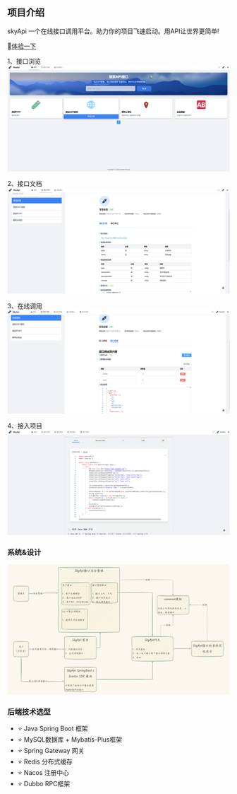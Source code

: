 ## 项目介绍
skyApi 一个在线接口调用平台。助力你的项目飞速启动。用API让世界更简单!

🌱[体验一下](https://skyapi.redmeat.site:10507/)

1、接口浏览
![](img/home.png)

2、接口文档
![](img/interfaceinfo.png)

3、在线调用
![](img/invoke.png)

4、接入项目
![](img/project.png)

### 系统&设计
![系统&设计图](img/systemdesign.png)

### 后端技术选型
- ⭐️ Java Spring Boot 框架
- ⭐️ MySQL数据库 + Mybatis-Plus框架
- ⭐️ Spring Gateway 网关
- ⭐️ Redis 分布式缓存
- ⭐️ Nacos 注册中心
- ⭐️ Dubbo RPC框架 
